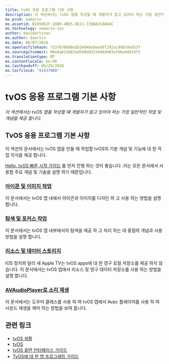 ```yaml
---
title: tvOS 응용 프로그램 기본 사항
description: 이 섹션에서는 tvOS 앱을 작성할 때 개발자가 알고 있어야 하는 가장 일반적인 작업 및 개념을 제공 합니다.
ms.prod: xamarin
ms.assetid: B245062F-1DD9-4BE5-8E11-728BA3C8AD4C
ms.technology: xamarin-ios
author: davidortinau
ms.author: daortin
ms.date: 06/07/2016
ms.openlocfilehash: 7337b70d08e5b3494be8eed9f292ac9d87ded537
ms.sourcegitcommit: 00e6a61eb82ad5b0dd323d48d483a74bedd814f2
ms.translationtype: MT
ms.contentlocale: ko-KR
ms.lasthandoff: 09/29/2020
ms.locfileid: "91437088"
---
```

# <a name="tvos-application-fundamentals"></a>tvOS 응용 프로그램 기본 사항

_이 섹션에서는 tvOS 앱을 작성할 때 개발자가 알고 있어야 하는 가장 일반적인 작업 및 개념을 제공 합니다._

<a name="Xamarin.tvOS-Application-Fundamentals"></a>

## <a name="xamarintvos-application-fundamentals"></a>TvOS 응용 프로그램 기본 사항

이 섹션의 문서에서는 tvOS 앱을 만들 때 작업할 tvOS의 기본 개념 및 기능에 대 한 작업 지식을 제공 합니다.

[Hello, tvOS 빠른 시작 가이드](~/ios/tvos/get-started/hello-tvos.md) 를 먼저 진행 하는 것이 좋습니다 .이는 모든 문서에서 사용할 주요 개념 및 기술을 설명 하기 때문입니다.

<a name="Working-with-Icons-and-Images"></a>

### <a name="working-with-icons-and-images"></a>[아이콘 및 이미지 작업](~/ios/tvos/app-fundamentals/icons-images.md)

이 문서에서는 tvOS 앱 내에서 아이콘과 이미지를 디자인 하 고 사용 하는 방법을 설명 합니다.

<a name="Working-with-Navigation-and-Focus"></a>

### <a name="working-with-navigation-and-focus"></a>[탐색 및 포커스 작업](~/ios/tvos/app-fundamentals/navigation-focus.md)

이 문서에서는 tvOS 앱 내부에서의 탐색을 제공 하 고 처리 하는 데 중점의 개념과 사용 방법을 설명 합니다.

<a name="Resources-and-Data-Storage"></a>

### <a name="resources-and-data-storage"></a>[리소스 및 데이터 스토리지](~/ios/tvos/app-fundamentals/resources-data-storage.md)

IOS 장치와 달리 새 Apple TV는 tvOS apps에 대 한 영구 로컬 저장소를 제공 하지 않습니다. 이 문서에서는 tvOS 앱에서 리소스 및 영구 데이터 저장소를 사용 하는 방법을 설명 합니다.

<a name="Playing-Sound-with-AVAudioPlayer"></a>

### <a name="playing-sound-with-avaudioplayer"></a>[AVAudioPlayer로 소리 재생](~/ios/tvos/app-fundamentals/sounds.md)

이 문서에서는 도우미 클래스를 사용 하 여 tvOS 앱에서 Avpc 플레이어를 사용 하 여 사운드 재생을 제어 하는 방법을 보여 줍니다.

## <a name="related-links"></a>관련 링크

- [tvOS 샘플](/samples/browse/?products=xamarin&term=Xamarin.iOS%2btvOS)
- [tvOS](https://developer.apple.com/tvos/)
- [tvOS 휴먼 인터페이스 가이드](https://developer.apple.com/tvos/human-interface-guidelines/)
- [TvOS에 대 한 앱 프로그래밍 가이드](https://developer.apple.com/library/prerelease/tvos/documentation/General/Conceptual/AppleTV_PG/)